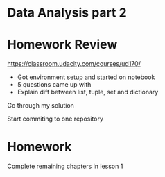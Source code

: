 # Data Analysis part 2


# Homework Review
https://classroom.udacity.com/courses/ud170/
- Got environment setup and started on notebook
- 5 questions came up with
- Explain diff between list, tuple, set and dictionary

Go through my solution

Start commiting to one repository

# Homework 
Complete remaining chapters in lesson 1
